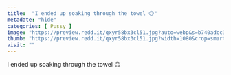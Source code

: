 ```yaml
---
title:  "I ended up soaking through the towel 🙃"
metadate: "hide"
categories: [ Pussy ]
image: "https://preview.redd.it/qxyr58bx3cl51.jpg?auto=webp&s=b740adcc3928d1f373aa04b9a35e2d5c6406f8e5"
thumb: "https://preview.redd.it/qxyr58bx3cl51.jpg?width=1080&crop=smart&auto=webp&s=5a1ceef9dcb860da9e5e4faceb4474399c0c23af"
visit: ""
---
```

I ended up soaking through the towel 🙃
